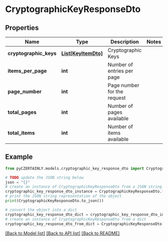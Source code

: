 # CryptographicKeyResponseDto


## Properties

Name | Type | Description | Notes
------------ | ------------- | ------------- | -------------
**cryptographic_keys** | [**List[KeyItemDto]**](KeyItemDto.md) | Cryptographic Keys | 
**items_per_page** | **int** | Number of entries per page | 
**page_number** | **int** | Page number for the request | 
**total_pages** | **int** | Number of pages available | 
**total_items** | **int** | Number of items available | 

## Example

```python
from pyCZERTAINLY.models.cryptographic_key_response_dto import CryptographicKeyResponseDto

# TODO update the JSON string below
json = "{}"
# create an instance of CryptographicKeyResponseDto from a JSON string
cryptographic_key_response_dto_instance = CryptographicKeyResponseDto.from_json(json)
# print the JSON string representation of the object
print(CryptographicKeyResponseDto.to_json())

# convert the object into a dict
cryptographic_key_response_dto_dict = cryptographic_key_response_dto_instance.to_dict()
# create an instance of CryptographicKeyResponseDto from a dict
cryptographic_key_response_dto_from_dict = CryptographicKeyResponseDto.from_dict(cryptographic_key_response_dto_dict)
```
[[Back to Model list]](../README.md#documentation-for-models) [[Back to API list]](../README.md#documentation-for-api-endpoints) [[Back to README]](../README.md)


